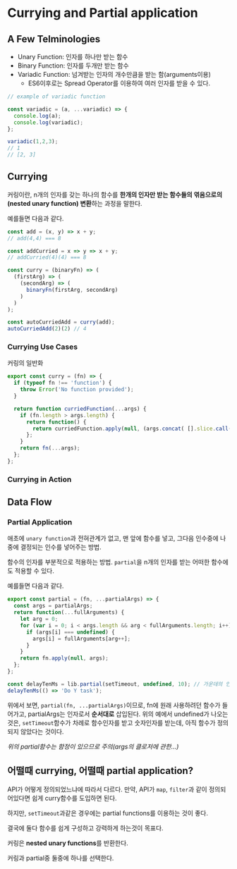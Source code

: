 # Currying and Partial application

## A Few Telminologies

- Unary Function: 인자를 하나만 받는 함수
- Binary Function: 인자를 두개만 받는 함수
- Variadic Function: 넘겨받는 인자의 개수만큼을 받는 함(arguments이용)
  - ES6이후로는 Spread Operator를 이용하여 여러 인자를 받을 수 있다.

```js
// example of variadic function

const variadic = (a, ...variadic) => {
  console.log(a);
  console.log(variadic);
};

variadic(1,2,3);
// 1
// [2, 3]
```

## Currying

커링이란, n개의 인자를 갖는 하나의 함수를 **한개의 인자만 받는 함수들의 엮음으로의(nested unary function) 변환**하는 과정을 말한다.

예를들면 다음과 같다.

```js
const add = (x, y) => x + y;
// add(4,4) === 8

const addCurried = x => y => x + y;
// addCurried(4)(4) === 8

const curry = (binaryFn) => (
  (firstArg) => (
    (secondArg) => (
      binaryFn(firstArg, secondArg)
    )
  )
);

const autoCurriedAdd = curry(add);
autoCurriedAdd(2)(2) // 4
```

### Currying Use Cases

커링의 일반화

```js
export const curry = (fn) => {
  if (typeof fn !== 'function') {
    throw Error('No function provided');
  }

  return function curriedFunction(...args) {
    if (fn.length > args.length) {
      return function() {
        return curriedFunction.apply(null, (args.concat( [].slice.call(arguments) )));
      };
    }
    return fn(...args);
  };
};
```

### Currying in Action

## Data Flow

### Partial Application

애초에 `unary function`과 전혀관계가 없고, 맨 앞에 함수를 넣고, 그다음 인수중에 나중에 결정되는 인수를 넣어주는 방법.

함수의 인자를 부분적으로 적용하는 방법. `partial`을 n개의 인자를 받는 어떠한 함수에도 적용할 수 있다.

예를들면 다음과 같다.

```js
export const partial = (fn, ...partialArgs) => {
  const args = partialArgs;
  return function(...fullArguments) {
    let arg = 0;
    for (var i = 0; i < args.length && arg < fullArguments.length; i++) {
      if (args[i] === undefined) {
        args[i] = fullArguments[arg++];
      }
    }
    return fn.apply(null, args);
  };
};

const delayTenMs = lib.partial(setTimeout, undefined, 10); // 가운데의 인자가 undefined이다. (만약, currying이라면 가운데에 undefined를 두는 것이 불가능하다. 그래서 인자의 순서를 wrapper function을 이용해서 바꿔야 하는데 이는 오버헤드)
delayTenMs(() => 'Do Y task');
```

위에서 보면, `partial(fn, ...partialArgs)`이므로, fn에 원래 사용하려던 함수가 들어가고, partialArgs는 인자로서 **순서대로** 삽입된다. 위의 예에서 undefined가 나오는 것은, `setTimeout`함수가 차례로 함수인자를 받고 숫자인자를 받는데, 아직 함수가 정의되지 않았다는 것이다.

*위의 partial함수는 함정이 있으므로 주의(args의 클로저에 관한...)*

## 어떨때 currying, 어떨때 partial application?

API가 어떻게 정의되었느냐에 따라서 다르다. 만약, API가 `map`, `filter`과 같이 정의되어있다면 쉽게 curry함수를 도입하면 된다.

하지만, `setTimeout`과같은 경우에는 partial functions를 이용하는 것이 좋다.

결국에 둘다 함수를 쉽게 구성하고 강력하게 하는것이 목표다.

커링은 **nested unary functions**를 반환한다.

커링과 partial중 둘중에 하나를 선택한다.
